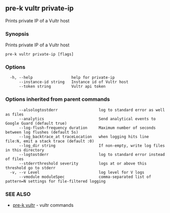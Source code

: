 ## pre-k vultr private-ip

Prints private IP of a Vultr host

### Synopsis

Prints private IP of a Vultr host

```
pre-k vultr private-ip [flags]
```

### Options

```
  -h, --help                 help for private-ip
      --instance-id string   Instance id of Vultr host
      --token string         Vultr api token
```

### Options inherited from parent commands

```
      --alsologtostderr                  log to standard error as well as files
      --analytics                        Send analytical events to Google Guard (default true)
      --log-flush-frequency duration     Maximum number of seconds between log flushes (default 5s)
      --log_backtrace_at traceLocation   when logging hits line file:N, emit a stack trace (default :0)
      --log_dir string                   If non-empty, write log files in this directory
      --logtostderr                      log to standard error instead of files
      --stderrthreshold severity         logs at or above this threshold go to stderr
  -v, --v Level                          log level for V logs
      --vmodule moduleSpec               comma-separated list of pattern=N settings for file-filtered logging
```

### SEE ALSO

* [pre-k vultr](pre-k_vultr.md)	 - vultr commands

